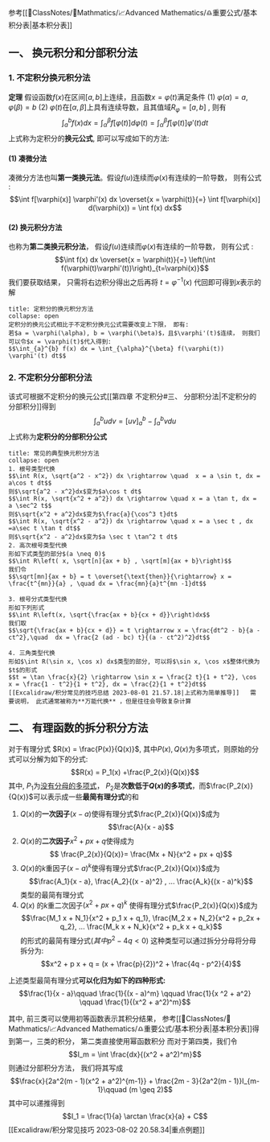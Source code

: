 参考[[📘ClassNotes/📐Mathmatics/📈Advanced Mathematics/♎重要公式/基本积分表|基本积分表]]
## 一、 换元积分和分部积分法
### 1. 不定积分换元积分法
**定理**
假设函数$f(x)$在区间$[a,b]$上连续，且函数$x =\varphi(t)$满足条件
(1) $\varphi(\alpha) =a, \varphi(\beta) = b$
(2) $\varphi(t)$在$[\alpha, \beta]$上具有连续导数，且其值域$R_\varphi=[a,b]$ ,  则有
$$\int^{b}_{a} f(x)dx =\int^{\beta}_{\alpha}f[\varphi(t)] d\varphi(t)=\int^{\beta}_{\alpha} f[\varphi(t)]\varphi'(t)dt$$
上式称为定积分的**换元公式**, 即可以写成如下的方法:
#### (1) 凑微分法
凑微分方法也叫**第一类换元法**。假设$f(u)$连续而$\varphi(x)$有连续的一阶导数， 则有公式 :
$$\int f[\varphi(x)] \varphi'(x) dx \overset{x = \varphi(t)}{=} \int f[\varphi(x)] d(\varphi(x)) = \int f(x) dx$$
#### (2) 换元积分方法
也称为**第二类换元积分法**， 假设$f(u)$连续而$\varphi(x)$有连续的一阶导数， 则有公式 :
$$\int f(x) dx \overset{x = \varphi(t)}{=} \left(\int f(\varphi(t)\varphi'(t))\right)_{t=\varphi(x)}$$
我们要获取结果， 只需将右边积分得出之后再将 $t = \varphi^{-1}(x)$ 代回即可得到$x$表示的解

`````ad-summary
title: 定积分的换元积分方法
collapse: open
定积分的换元公式相比于不定积分换元公式需要改变上下限， 即有: 
若$a = \varphi(\alpha), b = \varphi(\beta)$，且$\varphi'(t)$连续， 则我们可以令$x = \varphi(t)$代入得到: 
$$\int_{a}^{b} f(x) dx = \int_{\alpha}^{\beta} f(\varphi(t)) \varphi'(t) dt$$
`````

### 2. 不定积分分部积分法
该式可根据不定积分的换元公式[[第四章 不定积分#三、 分部积分法|不定积分的分部积分]]得到
$$\int^{b}_{a} udv = [uv]^{b}_{a} - \int^{b}_{a}v du$$
上式称为**定积分的分部积分公式**

`````ad-note
title: 常见的典型换元积分方法
collapse: open
1. 根号类型代换
$$\int R(x, \sqrt{a^2 - x^2}) dx \rightarrow \quad  x = a \sin t, dx = a\cos t dt$$
则$\sqrt{a^2 - x^2}dx$变为$a\cos t dt$
$$\int R(x, \sqrt{x^2 + a^2}) dx \rightarrow \quad x = a \tan t, dx = a \sec^2 t$$
则$\sqrt{x^2 + a^2}dx$变为$\frac{a}{\cos^3 t}dt$
$$\int R(x, \sqrt{x^2 - a^2}) dx \rightarrow \quad x = a \sec t , dx =a\sec t \tan t dt$$
则$\sqrt{x^2 - a^2}dx$变为$a \sec t \tan^2 t dt$
2. 高次根号类型代换
形如下式类型的部分$(a \neq 0)$
$$\int R\left( x, \sqrt[n]{ax + b} , \sqrt[m]{ax + b}\right)$$
我们令
$$\sqrt[mn]{ax + b} = t \overset{\text{then}}{\rightarrow} x = \frac{t^{mn}}{a} , \quad dx = \frac{mn}{a}t^{mn -1}dt$$

3. 根号分式类型代换
形如下列形式
$$\int R\left(x, \sqrt{\frac{ax + b}{cx + d}}\right)dx$$
我们取
$$\sqrt{\frac{ax + b}{cx + d}} = t \rightarrow x = \frac{dt^2 - b}{a - ct^2},\quad  dx = \frac{2 (ad - bc) t}{(a - ct^2)^2}dt$$

4. 三角类型代换
形如$\int R(\sin x, \cos x) dx$类型的部分, 可以将$\sin x, \cos x$整体代换为$t$的形式
$$t = \tan \frac{x}{2} \rightarrow \sin x = \frac{2 t}{1 + t^2}, \cos x = \frac{1 - t^2}{1 + t^2}, dx = \frac{2}{1 + t^2}dt$$
[[Excalidraw/积分常见的技巧总结 2023-08-01 21.57.18|上式称为简单推导]]   需要说明， 此式通常被称为**万能代换** ，但是往往会导致复杂计算
`````

## 二、 有理函数的拆分积分方法
对于有理分式 $R(x) = \frac{P(x)}{Q(x)}$, 其中$P(x), Q(x)$为多项式，则原始的分式可以分解为如下的分式:
$$R(x) = P_1(x) +\frac{P_2(x)}{Q(x)}$$
其中, $P_1$为<u>没有分母的多项式</u>， $P_2$是**次数低于$Q(x)$的多项式**，而$\frac{P_2(x)}{Q(x)}$可以表示成一些**最简有理分式**的和

1. $Q(x)$的**一次因子**$(x - a)$使得有理分式$\frac{P_2(x)}{Q(x)}$成为
$$\frac{A}{x - a}$$
2. $Q(x)$的**二次因子**$x^2+ px + q$使得成为
$$ \frac{P_2(x)}{Q(x)}= \frac{Mx + N}{x^2 + px + q}$$
3. $Q(x)$的$k$重因子$(x - a)^k$使得有理分式$\frac{P_2(x)}{Q(x)}$成为
$$\frac{A_1}{x - a}, \frac{A_2}{(x - a)^2} , ... \frac{A_k}{(x - a)^k}$$
类型的最简有理分式
4. $Q(x)$ 的$k$重二次因子$(x^2 + px +q)^k$ 使得有理分式$\frac{P_2(x)}{Q(x)}$成为
$$\frac{M_1 x + N_1}{x^2 + p_1 x + q_1}, \frac{M_2 x + N_2}{x^2 + p_2x + q_2}, ... \frac{M_k x + N_k}{x^2 + p_k x + q_k}$$
的形式的最简有理分式$(其中p^2 - 4q < 0)$
这种类型可以通过拆分分母将分母拆分为:
$$x^2 + p x + q = (x + \frac{p}{2})^2 + \frac{4q - p^2}{4}$$

上述类型最简有理分式**可以化归为如下的四种形式:**
$$\frac{1}{x - a}\qquad \frac{1}{(x - a)^m} \qquad \frac{1}{x ^2 + a^2} \qquad \frac{1}{(x^2 + a^2)^m}$$

其中, 前三类可以使用初等函数表示其积分结果， 参考[[📘ClassNotes/📐Mathmatics/📈Advanced Mathematics/♎重要公式/基本积分表|基本积分表]]得到第一，三类的积分， 第二类直接使用幂函数积分
而对于第四类，我们令
$$I_m = \int \frac{dx}{(x^2 + a^2)^m}$$
则通过分部积分方法， 我们将其写成
$$\frac{x}{2a^2(m - 1)(x^2 + a^2)^{m-1}} + \frac{2m - 3}{2a^2(m - 1)}I_{m-1}\qquad (m \geq 2)$$
其中可以递推得到
$$I_1 = \frac{1}{a} \arctan \frac{x}{a} + C$$
[[Excalidraw/积分常见技巧 2023-08-02 20.58.34|重点例题]]




